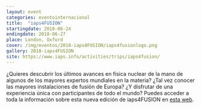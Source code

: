 ```yaml
---
layout: event
categories: eventointernacional
title:  "iaps4FUSION"
startingdate: 2018-06-24
endingdate: 2018-06-27
place: London, Oxford
cover: /img/eventos/2018-iaps4FUSION/iaps4fusionlogo.png
gallery: 2018-iaps4FUSION
site: https://www.iaps.info/activities/trips/iaps4fusion/
---
```


¿Quieres descubrir los últimos avances en física nuclear de la mano de algunos de los mayores expertos mundiales en la materia? ¿Tal vez conocer las mayores instalaciones de fusión de Europa? ¿Y disfrutar de una experiencia única con participantes de todo el mundo? Puedes acceder a toda la información sobre esta nueva edición de iaps4FUSION en <a href="https://www.iaps.info/activities/trips/iaps4fusion/" class="collection-item">esta web</a>.
